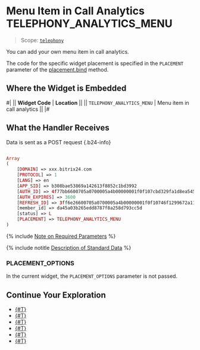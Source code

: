 # Menu Item in Call Analytics TELEPHONY_ANALYTICS_MENU

> Scope: [`telephony`](../../scopes/permissions.md)

You can add your own menu item in call analytics.

The code for the specific widget placement is specified in the `PLACEMENT` parameter of the [placement.bind](../placement-bind.md) method.

## Where the Widget is Embedded

#|
|| **Widget Code** | **Location** ||
|| `TELEPHONY_ANALYTICS_MENU` | Menu item in call analytics ||
|#

## What the Handler Receives

Data is sent as a POST request {.b24-info}

```php

Array
(
    [DOMAIN] => xxx.bitrix24.com
    [PROTOCOL] => 1
    [LANG] => en
    [APP_SID] => b308bae53869a142613f8852c1bd3992
    [AUTH_ID] => 4f77bb6600705a0700005a4b00000001f0f107cbd329fa1d8ea5455dc22653d12e7d54
    [AUTH_EXPIRES] => 3600
    [REFRESH_ID] => 3ff6e26600705a0700005a4b00000001f0f10746f1299672a11fa3729c3ba98ebd86d2
    [member_id] => da45a03b265edd8787f8a258d793cc5d
    [status] => L
    [PLACEMENT] => TELEPHONY_ANALYTICS_MENU
)

```

{% include [Note on Required Parameters](../../../_includes/required.md) %}

{% include notitle [Description of Standard Data](../_includes/widget_data.md) %}

### PLACEMENT_OPTIONS

In the current widget, the `PLACEMENT_OPTIONS` parameter is not passed.

## Continue Your Exploration

- [{#T}](../placement-bind.md)
- [{#T}](../ui-interaction/index.md)
- [{#T}](../ui-interaction/crm-card.md)
- [{#T}](../../../settings/interactivity/index.md)
- [{#T}](../open-application.md)
- [{#T}](../open-path.md)